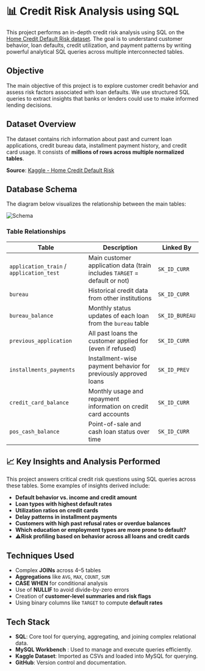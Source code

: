 # 📊 Credit Risk Analysis using SQL

This project performs an in-depth credit risk analysis using SQL on the [Home Credit Default Risk dataset](https://www.kaggle.com/competitions/home-credit-default-risk/data). The goal is to understand customer behavior, loan defaults, credit utilization, and payment patterns by writing powerful analytical SQL queries across multiple interconnected tables.

## Objective

The main objective of this project is to explore customer credit behavior and assess risk factors associated with loan defaults. We use structured SQL queries to extract insights that banks or lenders could use to make informed lending decisions.

## Dataset Overview

The dataset contains rich information about past and current loan applications, credit bureau data, installment payment history, and credit card usage. It consists of **millions of rows across multiple normalized tables**.

**Source**: [Kaggle - Home Credit Default Risk](https://www.kaggle.com/competitions/home-credit-default-risk/data)


## Database Schema

The diagram below visualizes the relationship between the main tables:

![Schema](https://storage.googleapis.com/kaggle-media/competitions/home-credit/home_credit.png)

### Table Relationships

| Table                   | Description                                                                                      | Linked By             |
|------------------------|--------------------------------------------------------------------------------------------------|-----------------------|
| `application_train` / `application_test` | Main customer application data (train includes `TARGET` = default or not)                      | `SK_ID_CURR`          |
| `bureau`               | Historical credit data from other institutions                                                   | `SK_ID_CURR`          |
| `bureau_balance`       | Monthly status updates of each loan from the `bureau` table                                      | `SK_ID_BUREAU`        |
| `previous_application` | All past loans the customer applied for (even if refused)                                        | `SK_ID_CURR`          |
| `installments_payments`| Installment-wise payment behavior for previously approved loans                                 | `SK_ID_PREV`          |
| `credit_card_balance`  | Monthly usage and repayment information on credit card accounts                                 | `SK_ID_CURR`          |
| `pos_cash_balance`     | Point-of-sale and cash loan status over time                                                    | `SK_ID_CURR`          |


## 📈 Key Insights and Analysis Performed

This project answers critical credit risk questions using SQL queries across these tables. Some examples of insights derived include:

- **Default behavior vs. income and credit amount**  
- **Loan types with highest default rates**  
- **Utilization ratios on credit cards**  
- **Delay patterns in installment payments**  
- **Customers with high past refusal rates or overdue balances**
- **Which education or employment types are more prone to default?**
- ⚠**Risk profiling based on behavior across all loans and credit cards**

## Techniques Used

- Complex **JOINs** across 4–5 tables  
- **Aggregations** like `AVG`, `MAX`, `COUNT`, `SUM`  
- **CASE WHEN** for conditional analysis  
- Use of **NULLIF** to avoid divide-by-zero errors  
- Creation of **customer-level summaries and risk flags**  
- Using binary columns like `TARGET` to compute **default rates**


## Tech Stack

- **SQL**: Core tool for querying, aggregating, and joining complex relational data.
- **MySQL Workbench** : Used to manage and execute queries efficiently.
- **Kaggle Dataset**: Imported as CSVs and loaded into MySQL for querying.
- **GitHub**: Version control and documentation.




